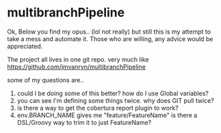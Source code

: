 # multibranchPipeline

Ok, Below you find my opus.. (lol not really) but still this is my attempt to take a mess and automate it. Those who are willing, any advice would be appreciated.

The project all lives in one git repo. very much like https://github.com/jmvanryn/multibranchPipeline

some of my questions are..

1. could I be doing some of this better? how do I use Global variables?
2. you can see I'm defining some things twice. why does GIT pull twice?
3. is there a way to get the cobertura report plugin to work?
4. env.BRANCH_NAME gives me "feature/FeatureName" is there a DSL/Groovy way to trim it to just FeatureName?